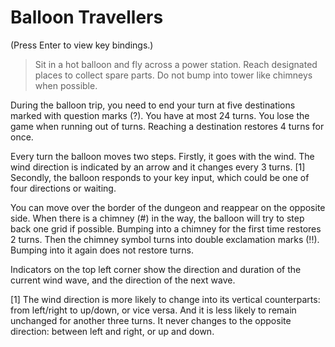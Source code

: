 # Balloon Travellers

(Press Enter to view key bindings.)

> Sit in a hot balloon and fly across a power station. Reach designated places to collect spare parts. Do not bump into tower like chimneys when possible.

During the balloon trip, you need to end your turn at five destinations marked with question marks (?). You have at most 24 turns. You lose the game when running out of turns. Reaching a destination restores 4 turns for once.

Every turn the balloon moves two steps. Firstly, it goes with the wind. The wind direction is indicated by an arrow and it changes every 3 turns. [1] Secondly, the balloon responds to your key input, which could be one of four directions or waiting.

You can move over the border of the dungeon and reappear on the opposite side. When there is a chimney (#) in the way, the balloon will try to step back one grid if possible. Bumping into a chimney for the first time restores 2 turns. Then the chimney symbol turns into double exclamation marks (!!). Bumping into it again does not restore turns.

Indicators on the top left corner show the direction and duration of the current wind wave, and the direction of the next wave.

[1] The wind direction is more likely to change into its vertical counterparts: from left/right to up/down, or vice versa. And it is less likely to remain unchanged for another three turns. It never changes to the opposite direction: between left and right, or up and down.

